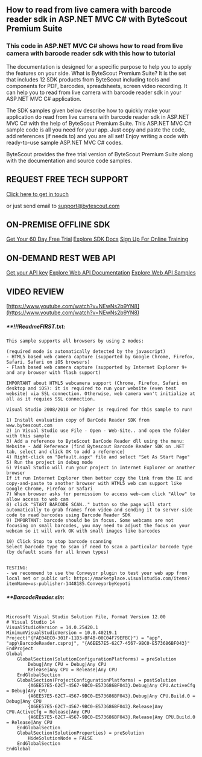 ## How to read from live camera with barcode reader sdk in ASP.NET MVC C# with ByteScout Premium Suite

### This code in ASP.NET MVC C# shows how to read from live camera with barcode reader sdk with this how to tutorial

The documentation is designed for a specific purpose to help you to apply the features on your side. What is ByteScout Premium Suite? It is the set that includes 12 SDK products from ByteScout including tools and components for PDF, barcodes, spreadsheets, screen video recording. It can help you to read from live camera with barcode reader sdk in your ASP.NET MVC C# application.

The SDK samples given below describe how to quickly make your application do read from live camera with barcode reader sdk in ASP.NET MVC C# with the help of ByteScout Premium Suite. This ASP.NET MVC C# sample code is all you need for your app. Just copy and paste the code, add references (if needs to) and you are all set! Enjoy writing a code with ready-to-use sample ASP.NET MVC C# codes.

ByteScout provides the free trial version of ByteScout Premium Suite along with the documentation and source code samples.

## REQUEST FREE TECH SUPPORT

[Click here to get in touch](https://bytescout.zendesk.com/hc/en-us/requests/new?subject=ByteScout%20Premium%20Suite%20Question)

or just send email to [support@bytescout.com](mailto:support@bytescout.com?subject=ByteScout%20Premium%20Suite%20Question) 

## ON-PREMISE OFFLINE SDK 

[Get Your 60 Day Free Trial](https://bytescout.com/download/web-installer?utm_source=github-readme)
[Explore SDK Docs](https://bytescout.com/documentation/index.html?utm_source=github-readme)
[Sign Up For Online Training](https://academy.bytescout.com/)


## ON-DEMAND REST WEB API

[Get your API key](https://pdf.co/documentation/api?utm_source=github-readme)
[Explore Web API Documentation](https://pdf.co/documentation/api?utm_source=github-readme)
[Explore Web API Samples](https://github.com/bytescout/ByteScout-SDK-SourceCode/tree/master/PDF.co%20Web%20API)

## VIDEO REVIEW

[https://www.youtube.com/watch?v=NEwNs2b9YN8](https://www.youtube.com/watch?v=NEwNs2b9YN8)




<!-- code block begin -->

##### ****!!!ReadmeFIRST.txt:**
    
```
This sample supports all browsers by using 2 modes: 

(required mode is automatically detected by the javascript)
- HTML5 based web camera capture (supported by Google Chrome, Firefox, Safari, Safari on iOS browsers)
- Flash based web camera capture (supported by Internet Explorer 9+ and any browser with flash support)

IMPORTANT about HTML5 webcamera support (Chrome, Firefox, Safari on desktop and iOS): it is required to run your website (even test website) via SSL connection. Otherwise, web camera won't initialize at all as it requies SSL connection. 

Visual Studio 2008/2010 or higher is required for this sample to run!

1) Install evaluation copy of BarCode Reader SDK from www.bytescout.com
2) in Visual Studio use File - Open - Web-Site.. and open the folder with this sample
3) Add a reference to ByteScout BarCode Reader dll using the menu: Website - Add Reference (find Bytescout Barcode Reader SDK on .NET tab, select and click OK to add a reference)
4) Right-click on "Default.aspx" file and select "Set As Start Page"
5) Run the project in debug mode
6) Visual Studio will run your project in Internet Explorer or another browser
If it run Internet Explorer then better copy the link from the IE and copy-and-paste to another browser with HTML5 web cam support like Google Chrome, Firefox or Safari
7) When browser asks for permission to access web-cam click "Allow" to allow access to web cam 
8) click "START BARCODE SCAN.." button so the page will start automatically to grab frames from video and sending it to server-side code to read barcodes using Barcode Reader SDK
9) IMPORTANT: barcode should be in focus. Some webcams are not focusing on small barcodes, you may need to adjust the focus on your webcam so it will work OK with small images like barcodes

10) Click Stop to stop barcode scanning
Select barcode type to scan if need to scan a particular barcode type (by default scans for all known types)


TESTING:
- we recommend to use the Conveyor plugin to test your web app from local net or public url: https://marketplace.visualstudio.com/items?itemName=vs-publisher-1448185.ConveyorbyKeyoti

```

<!-- code block end -->    

<!-- code block begin -->

##### ****BarcodeReader.sln:**
    
```

Microsoft Visual Studio Solution File, Format Version 12.00
# Visual Studio 14
VisualStudioVersion = 14.0.25420.1
MinimumVisualStudioVersion = 10.0.40219.1
Project("{FAE04EC0-301F-11D3-BF4B-00C04F79EFBC}") = "app", "app\BarcodeReader.csproj", "{A6EE57E5-62C7-4567-9BC0-E573686BF043}"
EndProject
Global
	GlobalSection(SolutionConfigurationPlatforms) = preSolution
		Debug|Any CPU = Debug|Any CPU
		Release|Any CPU = Release|Any CPU
	EndGlobalSection
	GlobalSection(ProjectConfigurationPlatforms) = postSolution
		{A6EE57E5-62C7-4567-9BC0-E573686BF043}.Debug|Any CPU.ActiveCfg = Debug|Any CPU
		{A6EE57E5-62C7-4567-9BC0-E573686BF043}.Debug|Any CPU.Build.0 = Debug|Any CPU
		{A6EE57E5-62C7-4567-9BC0-E573686BF043}.Release|Any CPU.ActiveCfg = Release|Any CPU
		{A6EE57E5-62C7-4567-9BC0-E573686BF043}.Release|Any CPU.Build.0 = Release|Any CPU
	EndGlobalSection
	GlobalSection(SolutionProperties) = preSolution
		HideSolutionNode = FALSE
	EndGlobalSection
EndGlobal

```

<!-- code block end -->